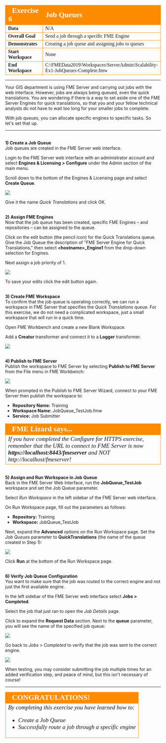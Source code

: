 <!--Exercise Section-->

<table style="border-spacing: 0px;border-collapse: collapse;font-family:serif">
<tr>
<td width=25% style="vertical-align:middle;background-color:darkorange;border: 2px solid darkorange">
<i class="fa fa-cogs fa-lg fa-pull-left fa-fw" style="color:white;padding-right: 12px;vertical-align:text-top"></i>
<span style="color:white;font-size:x-large;font-weight: bold">Exercise 6</span>
</td>
<td style="border: 2px solid darkorange;background-color:darkorange;color:white">
<span style="color:white;font-size:x-large;font-weight: bold">Job Queues</span>
</td>
</tr>

<tr>
<td style="border: 1px solid darkorange; font-weight: bold">Data</td>
<td style="border: 1px solid darkorange">N/A</td>
</tr>

<tr>
<td style="border: 1px solid darkorange; font-weight: bold">Overall Goal</td>
<td style="border: 1px solid darkorange">Send a job through a specific FME Engine</td>
</tr>

<tr>
<td style="border: 1px solid darkorange; font-weight: bold">Demonstrates</td>
<td style="border: 1px solid darkorange">Creating a job queue and assigning jobs to queues</td>
</tr>

<tr>
<td style="border: 1px solid darkorange; font-weight: bold">Start Workspace</td>
<td style="border: 1px solid darkorange">None</td>
</tr>

<tr>
<td style="border: 1px solid darkorange; font-weight: bold">End Workspace</td>
<td style="border: 1px solid darkorange">C:\FMEData2019\Workspaces\ServerAdmin\Scalability-Ex1-JobQueues-Complete.fmw</td>
</tr>

</table>

---

Your GIS department is using FME Server and carrying out jobs with the web interface. However, jobs are always being queued, even the quick translations. You are wondering if there is a way to set aside one of the FME Server Engines for quick translations, so that you and your fellow technical analysts do not have to wait too long for your smaller jobs to complete. 

With job queues, you can allocate specific engines to specific tasks. So let's set that up.

---

<br>**1) Create a Job Queue**
<br>Job queues are created in the FME Server web interface.

Login to the FME Server web interface with an administrator account and select **Engines & Licensing &gt; Configure** under the Admin section of the main menu.

Scroll down to the bottom of the Engines & Licensing page and select **Create Queue**.

![](./Images/4.201.Ex1.Create_JobQueue.png)

Give it the name *Quick Translations* and click OK.


<br>**2) Assign FME Engines**
<br>Now that the job queue has been created, specific FME Engines – and repositories – can be assigned to the queue.

Click on the edit button (the pencil icon) for the Quick Translations queue. Give the Job Queue the description of "FME Server Engine for Quick Translations," then select **&#60;hostname&#62;_Engine1** from the drop-down selection for Engines.

Next assign a job priority of 1.

<!-- Need to update this image to show priority 1 not five -->
![](./Images/4.202.Ex1.JobQueue_SelectEngine.png)

To save your edits click the edit button again.


<br>**3) Create FME Workspace**
<br>To confirm that the job queue is operating correctly, we can run a workspace in FME Server that specifies the *Quick Translations* queue. For this exercise, we do not need a complicated workspace, just a small workspace that will run in a quick time.

Open FME Workbench and create a new Blank Workspace.

Add a **Creator** transformer and connect it to a **Logger** transformer.

![](./Images/4.203.Ex1.JobQueue_Workspace.png)


<br>**4) Publish to FME Server**
<br>Publish the workspace to FME Server by selecting **Publish to FME Server** from the File menu in FME Workbench:

![](./Images/4.204.Ex1.PublishToServer.png)

When prompted in the Publish to FME Server Wizard, connect to your FME Server then publish the workspace to:

- **Repository Name:** Training
- **Workspace Name:** JobQueue_TestJob.fmw
- **Service:** Job Submitter

<table style="border-spacing: 0px">
<tr>
<td style="vertical-align:middle;background-color:darkorange;border: 2px solid darkorange">
<i class="fa fa-quote-left fa-lg fa-pull-left fa-fw" style="color:white;padding-right: 12px;vertical-align:text-top"></i>
<span style="color:white;font-size:x-large;font-weight: bold;font-family:serif">FME Lizard says...</span>
</td>
</tr>

<tr>
<td style="border: 1px solid darkorange">
<span style="font-family:serif; font-style:italic; font-size:larger">
If you have completed the Configure for HTTPS exercise, remember that the URL to connect to FME Server is now </span><span style="font-family:serif; font-style:italic; font-weight:bold; font-size:larger">https://localhost:8443/fmeserver</span><span style="font-family:serif; font-style:italic; font-size:larger"> and NOT http://localhost/fmeserver!
</span>
</td>
</tr>
</table>

<br>**5) Assign and Run Workspace in Job Queue**
<br>Back in the FME Server Web Interface, run the **JobQueue_TestJob** workspace and set the Job Queue parameter.

Select *Run Workspace* in the left sidebar of the FME Server web interface.

On Run Workspace page, fill out the parameters as follows:

- **Repository:** Training
- **Workspace:** JobQueue_TestJob

Next, expand the **Advanced** options on the Run Workspace page. Set the *Job Queues* parameter to **QuickTranslations** (the name of the queue created in Step 1):

![](./Images/4.205.Ex1.RunWorkspace_JobQueue.png)

Click **Run** at the bottom of the Run Workspace page.


<br>**6) Verify Job Queue Configuration**
<br>You want to make sure that the job was routed to the correct engine and not just the first available engine.

In the left sidebar of the FME Server web interface select **Jobs &gt; Completed**.

Select the job that just ran to open the *Job Details* page.

Click to expand the **Request Data** section. Next to the **queue** parameter, you will see the name of the specified job queue:

![](./Images/4.206.Ex1.VerifyJobQueue_Success.png)

Go back to *Jobs &gt; Completed* to verify that the job was sent to the correct engine.

![](./Images/4.207.Ex1.CompletedJobQueue.png)

When testing, you may consider submitting the job multiple times for an added verification step, and peace of mind, but this isn't necessary of course!

---

<!--Exercise Congratulations Section-->

<table style="border-spacing: 0px">
<tr>
<td style="vertical-align:middle;background-color:darkorange;border: 2px solid darkorange">
<i class="fa fa-thumbs-o-up fa-lg fa-pull-left fa-fw" style="color:white;padding-right: 12px;vertical-align:text-top"></i>
<span style="color:white;font-size:x-large;font-weight: bold;font-family:serif">CONGRATULATIONS!</span>
</td>
</tr>

<tr>
<td style="border: 1px solid darkorange">
<span style="font-family:serif; font-style:italic; font-size:larger">
By completing this exercise you have learned how to:
<br>
<ul><li>Create a Job Queue</li>
<li>Successfully route a job through a specific engine</li>
</ul>
</span>
</td>
</tr>
</table>
